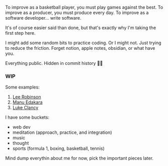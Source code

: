 
To improve as a basketball player, you must play games against the best.
To improve as a producer, you must produce every day.
To improve as a software developer... write software.

It's of course easier said than done, but that's exactly why I'm taking the first step here.

I might add some random bits to practice coding. Or I might not. Just trying to reduce the friction. Forget notion, apple notes, obsidian, or what have you.

Everything public. Hidden in commit history 🙏🏽

### WIP

Some examples:

1. [Lee Robinson](https://leerob.io/)
2. [Manu Edakara](https://www.manuedakara.com/purpose)
3. [Luke Clancy](https://lukeclancy.me/)

I have some buckets:
- web dev
- meditation (approach, practice, and integration)
- music
- thought
- sports (formula 1, boxing, basketball, tennis)

Mind dump everythin about me for now, pick the important pieces later.
